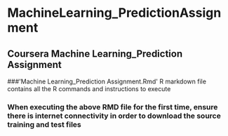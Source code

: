 # MachineLearning_PredictionAssignment
## Coursera Machine Learning_Prediction Assignment 
###'Machine Learning_Prediction Assignment.Rmd' R markdown file contains all the R commands and instructions to execute
### When executing the above RMD file for the first time, ensure there is internet connectivity in order to download the source training and test files
